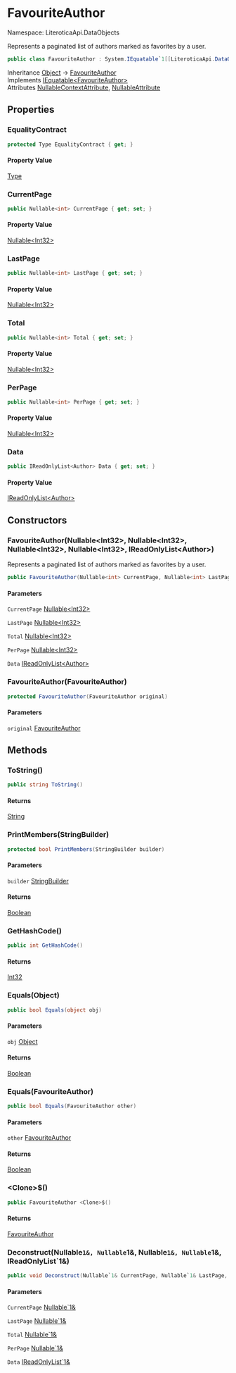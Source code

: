 # FavouriteAuthor

Namespace: LiteroticaApi.DataObjects

Represents a paginated list of authors marked as favorites by a user.

```csharp
public class FavouriteAuthor : System.IEquatable`1[[LiteroticaApi.DataObjects.FavouriteAuthor, LiteroticaApi, Version=1.0.0.0, Culture=neutral, PublicKeyToken=null]]
```

Inheritance [Object](https://docs.microsoft.com/en-us/dotnet/api/system.object) → [FavouriteAuthor](./literoticaapi/dataobjects/favouriteauthor.md)<br>
Implements [IEquatable&lt;FavouriteAuthor&gt;](https://docs.microsoft.com/en-us/dotnet/api/system.iequatable-1)<br>
Attributes [NullableContextAttribute](./system/runtime/compilerservices/nullablecontextattribute.md), [NullableAttribute](./system/runtime/compilerservices/nullableattribute.md)

## Properties

### **EqualityContract**

```csharp
protected Type EqualityContract { get; }
```

#### Property Value

[Type](https://docs.microsoft.com/en-us/dotnet/api/system.type)<br>

### **CurrentPage**

```csharp
public Nullable<int> CurrentPage { get; set; }
```

#### Property Value

[Nullable&lt;Int32&gt;](https://docs.microsoft.com/en-us/dotnet/api/system.nullable-1)<br>

### **LastPage**

```csharp
public Nullable<int> LastPage { get; set; }
```

#### Property Value

[Nullable&lt;Int32&gt;](https://docs.microsoft.com/en-us/dotnet/api/system.nullable-1)<br>

### **Total**

```csharp
public Nullable<int> Total { get; set; }
```

#### Property Value

[Nullable&lt;Int32&gt;](https://docs.microsoft.com/en-us/dotnet/api/system.nullable-1)<br>

### **PerPage**

```csharp
public Nullable<int> PerPage { get; set; }
```

#### Property Value

[Nullable&lt;Int32&gt;](https://docs.microsoft.com/en-us/dotnet/api/system.nullable-1)<br>

### **Data**

```csharp
public IReadOnlyList<Author> Data { get; set; }
```

#### Property Value

[IReadOnlyList&lt;Author&gt;](https://docs.microsoft.com/en-us/dotnet/api/system.collections.generic.ireadonlylist-1)<br>

## Constructors

### **FavouriteAuthor(Nullable&lt;Int32&gt;, Nullable&lt;Int32&gt;, Nullable&lt;Int32&gt;, Nullable&lt;Int32&gt;, IReadOnlyList&lt;Author&gt;)**

Represents a paginated list of authors marked as favorites by a user.

```csharp
public FavouriteAuthor(Nullable<int> CurrentPage, Nullable<int> LastPage, Nullable<int> Total, Nullable<int> PerPage, IReadOnlyList<Author> Data)
```

#### Parameters

`CurrentPage` [Nullable&lt;Int32&gt;](https://docs.microsoft.com/en-us/dotnet/api/system.nullable-1)<br>

`LastPage` [Nullable&lt;Int32&gt;](https://docs.microsoft.com/en-us/dotnet/api/system.nullable-1)<br>

`Total` [Nullable&lt;Int32&gt;](https://docs.microsoft.com/en-us/dotnet/api/system.nullable-1)<br>

`PerPage` [Nullable&lt;Int32&gt;](https://docs.microsoft.com/en-us/dotnet/api/system.nullable-1)<br>

`Data` [IReadOnlyList&lt;Author&gt;](https://docs.microsoft.com/en-us/dotnet/api/system.collections.generic.ireadonlylist-1)<br>

### **FavouriteAuthor(FavouriteAuthor)**

```csharp
protected FavouriteAuthor(FavouriteAuthor original)
```

#### Parameters

`original` [FavouriteAuthor](./literoticaapi/dataobjects/favouriteauthor.md)<br>

## Methods

### **ToString()**

```csharp
public string ToString()
```

#### Returns

[String](https://docs.microsoft.com/en-us/dotnet/api/system.string)<br>

### **PrintMembers(StringBuilder)**

```csharp
protected bool PrintMembers(StringBuilder builder)
```

#### Parameters

`builder` [StringBuilder](https://docs.microsoft.com/en-us/dotnet/api/system.text.stringbuilder)<br>

#### Returns

[Boolean](https://docs.microsoft.com/en-us/dotnet/api/system.boolean)<br>

### **GetHashCode()**

```csharp
public int GetHashCode()
```

#### Returns

[Int32](https://docs.microsoft.com/en-us/dotnet/api/system.int32)<br>

### **Equals(Object)**

```csharp
public bool Equals(object obj)
```

#### Parameters

`obj` [Object](https://docs.microsoft.com/en-us/dotnet/api/system.object)<br>

#### Returns

[Boolean](https://docs.microsoft.com/en-us/dotnet/api/system.boolean)<br>

### **Equals(FavouriteAuthor)**

```csharp
public bool Equals(FavouriteAuthor other)
```

#### Parameters

`other` [FavouriteAuthor](./literoticaapi/dataobjects/favouriteauthor.md)<br>

#### Returns

[Boolean](https://docs.microsoft.com/en-us/dotnet/api/system.boolean)<br>

### **&lt;Clone&gt;$()**

```csharp
public FavouriteAuthor <Clone>$()
```

#### Returns

[FavouriteAuthor](./literoticaapi/dataobjects/favouriteauthor.md)<br>

### **Deconstruct(Nullable`1&, Nullable`1&, Nullable`1&, Nullable`1&, IReadOnlyList`1&)**

```csharp
public void Deconstruct(Nullable`1& CurrentPage, Nullable`1& LastPage, Nullable`1& Total, Nullable`1& PerPage, IReadOnlyList`1& Data)
```

#### Parameters

`CurrentPage` [Nullable`1&](https://docs.microsoft.com/en-us/dotnet/api/system.nullable-1&)<br>

`LastPage` [Nullable`1&](https://docs.microsoft.com/en-us/dotnet/api/system.nullable-1&)<br>

`Total` [Nullable`1&](https://docs.microsoft.com/en-us/dotnet/api/system.nullable-1&)<br>

`PerPage` [Nullable`1&](https://docs.microsoft.com/en-us/dotnet/api/system.nullable-1&)<br>

`Data` [IReadOnlyList`1&](https://docs.microsoft.com/en-us/dotnet/api/system.collections.generic.ireadonlylist-1&)<br>
